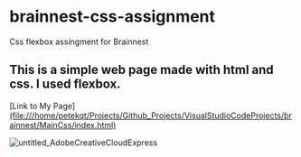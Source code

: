 # brainnest-css-assignment
Css flexbox assingment for Brainnest

## This is a simple web page made with html and css. I used flexbox.

[Link to My Page][(file:///home/petekqt/Projects/Github_Projects/VisualStudioCodeProjects/brainnest/MainCss/index.html)](https://petekgithub.github.io/brainnest-css-assignment/)

![untitled_AdobeCreativeCloudExpress](https://user-images.githubusercontent.com/38165351/170835486-c7291274-dd38-4786-b10e-cb28c4b9e149.gif)
